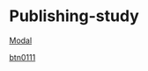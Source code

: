# Publishing-study


[Modal](https://greenknight03.github.io/Publishing-study/modal.html)


[btn0111](https://greenknight03.github.io/Publishing-study/btn0111.html)

<!-- [EinsmediaPageClone](https://greenknight03.github.io/Publishing-study/ClonePage/index.html) -->

